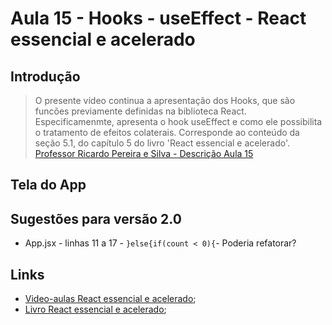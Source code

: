 # Aula 15 - Hooks - useEffect - React essencial e acelerado

## Introdução
> O presente vídeo continua a apresentação dos Hooks, que são funcões previamente definidas na biblioteca React. Especificamenmte, apresenta o hook useEffect e como ele possibilita o tratamento de efeitos colaterais. Corresponde ao conteúdo da seção 5.1, do capítulo 5 do livro 'React essencial e acelerado'.
[Professor Ricardo Pereira e Silva - Descrição Aula 15](https://www.youtube.com/watch?v=17adf88_fe0&ab_channel=ModelagemOrientadaaObjetoscomUML)

## Tela do App

## Sugestões para versão 2.0
- App.jsx - linhas 11 a 17 - ```}else{if(count < 0){```- Poderia refatorar? 

## Links
- [Video-aulas React essencial e acelerado](https://www.youtube.com/watch?v=Wdto4xO981g&list=PLQb3t1uw-rpFCJlfyglJkJ_8Zz_gMIa7A&index=1&ab_channel=ModelagemOrientadaaObjetoscomUML);
- [Livro React essencial e acelerado](https://www.amazon.com.br/React-essencial-acelerado-Ricardo-Pereira-ebook/dp/B0CS4MT24K/ref=sr_1_1?crid=KYMXD3Y1SRYA&keywords=react+essencial+e+acelerado&qid=1705929956&sprefix=react+essen%2Caps%2C191&sr=8-1);
